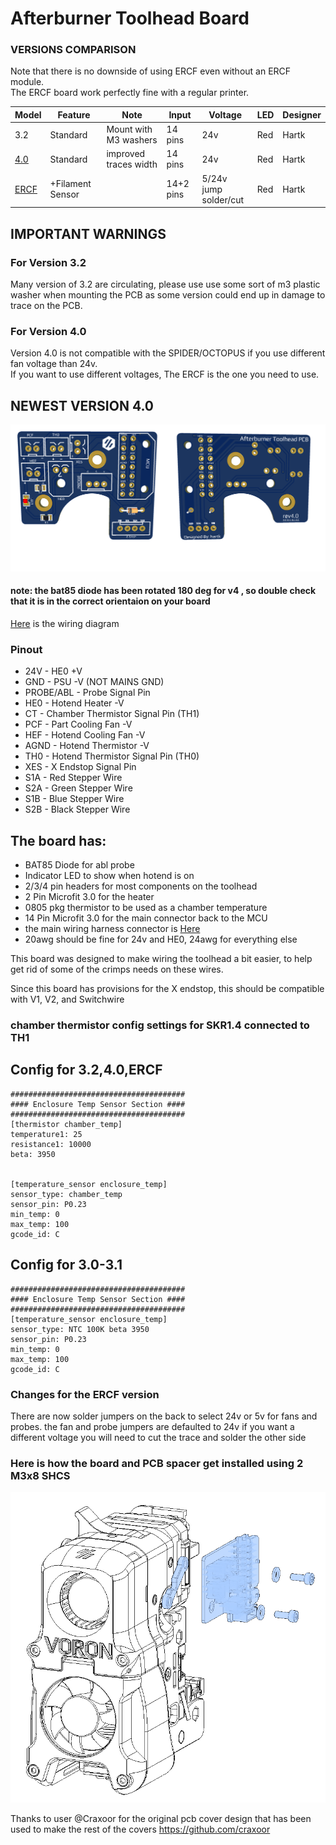 # Afterburner Toolhead Board #

### VERSIONS COMPARISON
Note that there is no downside of using ERCF even without an ERCF module.  
The ERCF board work perfectly fine with a regular printer.

|Model|Feature|Note|Input|Voltage|LED|Designer|
|-|-|-|-|-|-|-|
|3.2|Standard|Mount with M3 washers|14 pins|24v|Red|Hartk|
|[4.0](./Production%20Files/Standard/)|Standard|improved traces width|14 pins|24v|Red|Hartk|
|[ERCF](./Production%20Files/ERCF/)|+Filament Sensor||14+2 pins|5/24v<br>jump solder/cut|Red|Hartk|

## IMPORTANT WARNINGS
### For Version 3.2 ###
Many version of 3.2 are circulating, please use use some sort of m3 plastic washer when mounting the PCB as some version could end up in damage to trace on the PCB.

### For Version 4.0 ###
Version 4.0 is not compatible with the SPIDER/OCTOPUS if you use different fan voltage than 24v.  
If you want to use different voltages, The ERCF is the one you need to use.

## NEWEST VERSION 4.0
![PCB](Images/Rev4.0/1.png)
#### note: the bat85 diode has been rotated 180 deg for v4 , so double check that it is in the correct orientaion on your board 

 [Here](Images/Rev3.2/wiringDiagram.png) is the wiring diagram
 
### Pinout 
* 24V  - HE0 +V 
* GND  - PSU -V (NOT MAINS GND)
* PROBE/ABL  - Probe Signal Pin
* HE0  - Hotend Heater -V
* CT   - Chamber Thermistor Signal Pin (TH1)
* PCF  - Part Cooling Fan -V
* HEF  - Hotend Cooling Fan -V
* AGND - Hotend Thermistor -V
* TH0  - Hotend Thermistor Signal Pin (TH0)
* XES  - X Endstop Signal Pin 
* S1A  - Red Stepper Wire
* S2A  - Green Stepper Wire
* S1B  - Blue Stepper Wire
* S2B  - Black Stepper Wire 


## The board has: ##
* BAT85 Diode for abl probe
* Indicator LED to show when hotend is on
* 2/3/4 pin headers for most components on the toolhead
* 2 Pin Microfit 3.0 for the heater
* 0805 pkg thermistor to be used as a chamber temperature 
* 14 Pin Microfit 3.0 for the main connector back to the MCU 
*  the main wiring harness connector is [Here](https://www.molex.com/molex/products/part-detail/crimp_housings/0430251400)
*  20awg should be fine for 24v and HE0, 24awg for everything else 
  
This board was designed to make wiring the toolhead a bit easier, to help get rid of some of the crimps needs on these wires. 


Since this board has provisions for the X endstop, this should be compatible with V1, V2, and Switchwire

### chamber thermistor config settings for SKR1.4 connected to TH1
 ## Config for 3.2,4.0,ERCF
    #######################################
    #### Enclosure Temp Sensor Section ####
    #######################################
    [thermistor chamber_temp]
    temperature1: 25
    resistance1: 10000
    beta: 3950
    
	
	[temperature_sensor enclosure_temp]
    sensor_type: chamber_temp
    sensor_pin: P0.23
    min_temp: 0
    max_temp: 100
    gcode_id: C
	

 ## Config for 3.0-3.1
    #######################################
    #### Enclosure Temp Sensor Section ####
    #######################################
    [temperature_sensor enclosure_temp]
    sensor_type: NTC 100K beta 3950
    sensor_pin: P0.23
    min_temp: 0
    max_temp: 100
    gcode_id: C


### Changes for the ERCF version
There are now solder jumpers on the back to select 24v or 5v for fans and probes. the fan and probe jumpers are defaulted to 24v if you want a different voltage you will need to cut the trace and solder the other side


### Here is how the board and PCB spacer get installed using 2 M3x8 SHCS
![Mounting](Images/Installation.png)


Thanks to user @Craxoor for the original pcb cover design that has been used to make the rest of the covers 
https://github.com/craxoor
